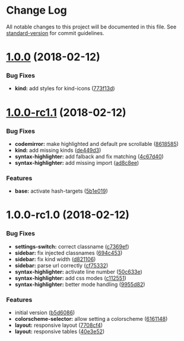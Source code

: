 # Change Log

All notable changes to this project will be documented in this file. See [standard-version](https://github.com/conventional-changelog/standard-version) for commit guidelines.

<a name="1.0.0"></a>
# [1.0.0](https://github.com/sinnerschrader/esdoc-custom-theme/compare/v1.0.0-rc1.1...v1.0.0) (2018-02-12)


### Bug Fixes

* **kind:** add styles for kind-icons ([773f13d](https://github.com/sinnerschrader/esdoc-custom-theme/commit/773f13d))



<a name="1.0.0-rc1.1"></a>
# [1.0.0-rc1.1](https://github.com/sinnerschrader/esdoc-custom-theme/compare/v1.0.0-rc1.0...v1.0.0-rc1.1) (2018-02-12)


### Bug Fixes

* **codemirror:** make highlighted and default pre scrollable ([8618585](https://github.com/sinnerschrader/esdoc-custom-theme/commit/8618585))
* **kind:** add missing kinds ([de449d3](https://github.com/sinnerschrader/esdoc-custom-theme/commit/de449d3))
* **syntax-highlighter:** add falback and fix matching ([4c67d40](https://github.com/sinnerschrader/esdoc-custom-theme/commit/4c67d40))
* **syntax-highlighter:** add missing import ([ad8c8ee](https://github.com/sinnerschrader/esdoc-custom-theme/commit/ad8c8ee))


### Features

* **base:** activate hash-targets ([5b1e019](https://github.com/sinnerschrader/esdoc-custom-theme/commit/5b1e019))



<a name="1.0.0-rc1.0"></a>
# 1.0.0-rc1.0 (2018-02-12)


### Bug Fixes

* **settings-switch:** correct classname ([c7369ef](https://github.com/sinnerschrader/esdoc-custom-theme/commit/c7369ef))
* **sidebar:** fix injected classnames ([694c453](https://github.com/sinnerschrader/esdoc-custom-theme/commit/694c453))
* **sidebar:** fix kind width ([d821106](https://github.com/sinnerschrader/esdoc-custom-theme/commit/d821106))
* **sidebar:** parse url correctly ([cf75332](https://github.com/sinnerschrader/esdoc-custom-theme/commit/cf75332))
* **syntax-highlighter:** activate line number ([50c633e](https://github.com/sinnerschrader/esdoc-custom-theme/commit/50c633e))
* **syntax-highlighter:** add css modes ([c112551](https://github.com/sinnerschrader/esdoc-custom-theme/commit/c112551))
* **syntax-highlighter:** better mode handling ([9955d82](https://github.com/sinnerschrader/esdoc-custom-theme/commit/9955d82))


### Features

* initial version ([b5d6086](https://github.com/sinnerschrader/esdoc-custom-theme/commit/b5d6086))
* **colorscheme-selector:** allow setting a colorscheme ([6161148](https://github.com/sinnerschrader/esdoc-custom-theme/commit/6161148))
* **layout:** responsive layout ([7708cf4](https://github.com/sinnerschrader/esdoc-custom-theme/commit/7708cf4))
* **layout:** responsive tables ([40e3e52](https://github.com/sinnerschrader/esdoc-custom-theme/commit/40e3e52))
